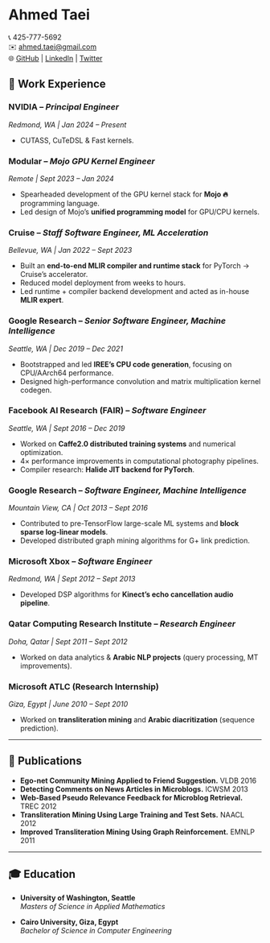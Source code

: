 # Ahmed Taei  

📞 425-777-5692  
✉️ [ahmed.taei@gmail.com](mailto:ahmed.taei@gmail.com)  
🌐 [GitHub](http://github.com/asaadaldien) | [LinkedIn](https://www.linkedin.com/in/astaei/) | [Twitter](https://twitter.com/ASAADALDIEN)  

## 💼 Work Experience  

### NVIDIA – *Principal Engineer*
*Redmond, WA | Jan 2024 – Present*  
- CUTASS, CuTeDSL & Fast kernels.   

### Modular – *Mojo GPU Kernel Engineer*  
*Remote | Sept 2023 – Jan 2024*  
- Spearheaded development of the GPU kernel stack for **Mojo 🔥** programming language.  
- Led design of Mojo’s **unified programming model** for GPU/CPU kernels.  

### Cruise – *Staff Software Engineer, ML Acceleration*  
*Bellevue, WA | Jan 2022 – Sept 2023*  
- Built an **end-to-end MLIR compiler and runtime stack** for PyTorch → Cruise’s accelerator.  
- Reduced model deployment from weeks to hours.  
- Led runtime + compiler backend development and acted as in-house **MLIR expert**.  

### Google Research – *Senior Software Engineer, Machine Intelligence*  
*Seattle, WA | Dec 2019 – Dec 2021*  
- Bootstrapped and led **IREE’s CPU code generation**, focusing on CPU/AArch64 performance.  
- Designed high-performance convolution and matrix multiplication kernel codegen.  

### Facebook AI Research (FAIR) – *Software Engineer*  
*Seattle, WA | Sept 2016 – Dec 2019*  
- Worked on **Caffe2.0 distributed training systems** and numerical optimization.  
- 4× performance improvements in computational photography pipelines.  
- Compiler research: **Halide JIT backend for PyTorch**.  

### Google Research – *Software Engineer, Machine Intelligence*  
*Mountain View, CA | Oct 2013 – Sept 2016*  
- Contributed to pre-TensorFlow large-scale ML systems and **block sparse log-linear models**.  
- Developed distributed graph mining algorithms for G+ link prediction.  

### Microsoft Xbox – *Software Engineer*  
*Redmond, WA | Sept 2012 – Sept 2013*  
- Developed DSP algorithms for **Kinect’s echo cancellation audio pipeline**.  

### Qatar Computing Research Institute – *Research Engineer*  
*Doha, Qatar | Sept 2011 – Sept 2012*  
- Worked on data analytics & **Arabic NLP projects** (query processing, MT improvements).  

### Microsoft ATLC (Research Internship)  
*Giza, Egypt | June 2010 – Sept 2010*  
- Worked on **transliteration mining** and **Arabic diacritization** (sequence prediction).

---

## 📄 Publications  

- **Ego-net Community Mining Applied to Friend Suggestion.** VLDB 2016  
- **Detecting Comments on News Articles in Microblogs.** ICWSM 2013  
- **Web-Based Pseudo Relevance Feedback for Microblog Retrieval.** TREC 2012  
- **Transliteration Mining Using Large Training and Test Sets.** NAACL 2012  
- **Improved Transliteration Mining Using Graph Reinforcement.** EMNLP 2011  

---

## 🎓 Education  

- **University of Washington, Seattle**  
  *Masters of Science in Applied Mathematics*  

- **Cairo University, Giza, Egypt**  
  *Bachelor of Science in Computer Engineering* 
